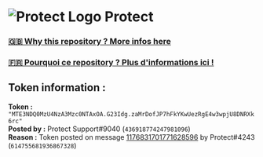 # ![Protect Logo](https://i.imgur.com/5ovpCPg.png) Protect

### [🇬🇧 Why this repository ? More infos here](https://github.com/protect-github-bot/token-reset/blob/main/README.md)

### [🇫🇷 Pourquoi ce repository ? Plus d'informations ici !](https://github.com/protect-github-bot/token-reset/blob/main/FR_README.md)

## Token information :
**Token :** `"MTE3NDQ0MzU4NzA3Mzc0NTAxOA.G23Idg.zaMrDofJP7hFkYKwUezRgE4w3wpjU8DNRXk6rc"`\
**Posted by :** Protect Support#9040 (`436918774247981096`)\
**Reason :** Token posted on message [1176831701771628596](https://discord.com/channels/835179952500113459/881108454226399292/1176831701771628596) by Protect#4243 (`614755681936867328`)